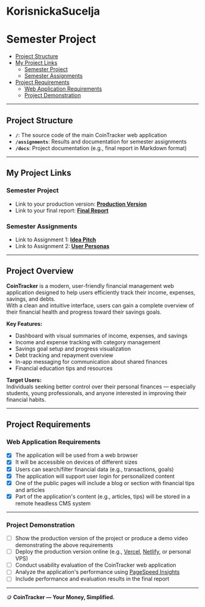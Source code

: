 # KorisnickaSucelja

# Semester Project <!-- omit in toc -->

- [Project Structure](#project-structure)
- [My Project Links](#my-project-links)
  - [Semester Project](#semester-project)
  - [Semester Assignments](#semester-assignments)
- [Project Requirements](#project-requirements)
  - [Web Application Requirements](#web-application-requirements)
  - [Project Demonstration](#project-demonstration)

---

## Project Structure

- **`/`**: The source code of the main CoinTracker web application  
- **`/assignments`**: Results and documentation for semester assignments  
- **`/docs`**: Project documentation (e.g., final report in Markdown format)

---

## My Project Links

### Semester Project

- Link to your production version: [**Production Version**](URL_TO_PRODUCTION_VERSION) 
- Link to your final report: [**Final Report**](URL_TO_FINAL_REPORT) 

### Semester Assignments

- Link to Assignment 1: [**Idea Pitch**](https://github.com/inespiliskic/KorisnickaSucelja/blob/main/Assignments/IdeaPitch.md)
-  Link to Assignment 2: [**User Personas**]() 

---

## Project Overview

**CoinTracker** is a modern, user-friendly financial management web application designed to help users efficiently track their income, expenses, savings, and debts.  
With a clean and intuitive interface, users can gain a complete overview of their financial health and progress toward their savings goals.

**Key Features:**
- Dashboard with visual summaries of income, expenses, and savings
- Income and expense tracking with category management
- Savings goal setup and progress visualization
- Debt tracking and repayment overview
- In-app messaging for communication about shared finances
- Financial education tips and resources

**Target Users:**  
Individuals seeking better control over their personal finances — especially students, young professionals, and anyone interested in improving their financial habits.

---

## Project Requirements

### Web Application Requirements

- [x] The application will be used from a web browser  
- [x] It will be accessible on devices of different sizes  
- [x] Users can search/filter financial data (e.g., transactions, goals)  
- [x] The application will support user login for personalized content  
- [x] One of the public pages will include a blog or section with financial tips and articles  
- [x] Part of the application's content (e.g., articles, tips) will be stored in a remote headless CMS system  

---

### Project Demonstration

- [ ] Show the production version of the project or produce a demo video demonstrating the above requirements  
- [ ] Deploy the production version online (e.g., [Vercel](https://vercel.com), [Netlify](https://www.netlify.com/), or personal VPS)  
- [ ] Conduct usability evaluation of the CoinTracker web application  
- [ ] Analyze the application's performance using [PageSpeed Insights](https://pagespeed.web.dev/)  
- [ ] Include performance and evaluation results in the final report  

---

🪙 **CoinTracker — Your Money, Simplified.**
